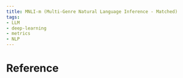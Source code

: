 ```yaml
---
title: MNLI-m (Multi-Genre Natural Language Inference - Matched)
tags:
- LLM
- deep-learning
- metrics
- NLP
---
```






# Reference